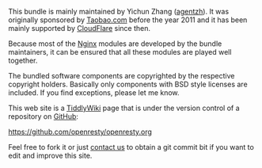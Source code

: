 <!---
    @title         About
    @creator       Yichun Zhang
    @created       2011-06-21 04:07 GMT
    @modifier      YichunZhang
    @modified      2013-07-19 00:24 GMT
    @changes       21
--->

This bundle is mainly maintained by Yichun Zhang ([agentzh](http://agentzh.org)). It was originally sponsored by [Taobao.com](http://www.taobao.com) before the year 2011 and it has been mainly supported by [CloudFlare](http://www.cloudflare.com) since then.

Because most of the [Nginx](nginx/) modules are developed by the bundle maintainers, it can be ensured
that all these modules are played well together.

The bundled software components are copyrighted by the respective copyright holders.  Basically only components with BSD style licenses are included. If you find exceptions, please let me know.

This web site is a [TiddlyWiki](http://www.tiddlywiki.com/) page that is under the version control of a repository on [GitHub](github/):

https://github.com/openresty/openresty.org

Feel free to fork it or just [contact us](contact-us/) to obtain a git commit bit if you want to edit and improve this site.
